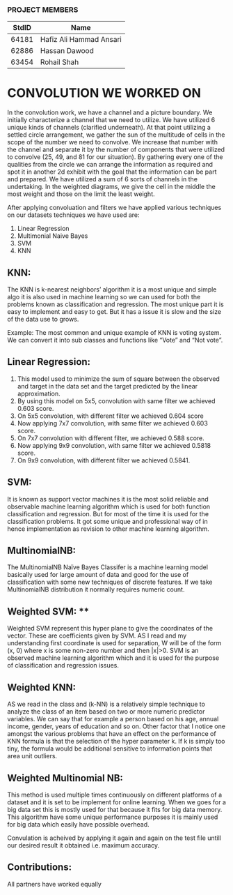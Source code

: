 ### PROJECT MEMBERS ###
StdID | Name
------------ | -------------
64181 | Hafiz Ali Hammad Ansari 
62886 | Hassan Dawood
63454 | Rohail Shah

# CONVOLUTION WE WORKED ON #
In the convolution work, we have a channel and a picture boundary. We initially characterize a channel that we need to utilize. We have utilized 6 unique kinds of channels (clarified underneath). At that point utilizing a settled circle arrangement, we gather the sun of the multitude of cells in the scope of the number we need to convolve. We increase that number with the channel and separate it by the number of components that were utilized to convolve (25, 49, and 81 for our situation). By gathering every one of the qualities from the circle we can arrange the information as required and spot it in another 2d exhibit with the goal that the information can be part and prepared. We have utilized a sum of 6 sorts of channels in the undertaking. In the weighted diagrams, we give the cell in the middle the most weight and those on the limit the least weight.

After applying convoluation and filters we have applied various techniques on our datasets techniques we have used are:

 1. Linear Regression
 2. Multimonial Naive Bayes
 3. SVM
 4. KNN

## KNN: ##
The KNN is k-nearest neighbors’ algorithm it is a most unique and simple algo it is also used in machine learning so we can used for both the problems known as classification and regression. The most unique part it is easy to implement and easy to get. But it has a issue it is slow and the size of the data use to grows.

Example: The most common and unique example of KNN is voting system. We can convert it into sub classes and functions like “Vote” and “Not vote”.

## Linear Regression: ##

1.  This model used to minimize the sum of square between the observed and target in the data set and the target predicted by the linear approximation.
2.  By using this model on 5x5, convolution with same filter we achieved 0.603 score.
3.  On 5x5 convolution, with different filter we achieved 0.604 score
4.  Now applying 7x7 convolution, with same filter we achieved 0.603 score.
5.  On 7x7 convolution with different filter, we achieved 0.588 score.
6.  Now applying 9x9 convolution, with same filter we achieved 0.5818 score.
7.  On 9x9 convolution, with different filter we achieved 0.5841.

## SVM: ## 
It is known as support vector machines it is the most solid reliable and observable machine learning algorithm which is used for both function classification and regression. But for most of the time it is used for the classification problems. It got some unique and professional way of in hence implementation as revision to other machine learning algorithm.

## MultinomialNB: ## 
The MultinomialNB Naïve Bayes Classifer is a machine learning model basically used for large amount of data and good for the use of classification with some new techniques of discrete features. If we take MultinomialNB distribution it normally requires numeric count.

## Weighted SVM: **
 Weighted SVM represent this hyper plane to give the coordinates of the vector. These are coefficients given by SVM. AS I read and my understanding first coordinate is used for separation, W will be of the form (x, 0) where x is some non-zero number and then |x|>0. SVM is an observed machine learning algorithm which and it is used for the purpose of classification and regression issues.

## Weighted KNN: ## 
AS we read in the class and (k-NN) is a relatively simple technique to analyze the class of an item based on two or more numeric predictor variables. We can say that for example a person based on his age, annual income, gender, years of education and so on. Other factor that I notice one amongst the various problems that have an effect on the performance of KNN formula is that the selection of the hyper parameter k. If k is simply too tiny, the formula would be additional sensitive to information points that area unit outliers.

## Weighted Multinomial NB: ## 
This method is used multiple times continuously on different platforms of a dataset and it is set to be implement for online learning. When we goes for a big data set this is mostly used for that because it fits for big data memory. This algorithm have some unique performance purposes it is mainly used for big data which easily have possible overhead.

Convulation is acheived by applying it again and again on the test file untill our desired result it obtained i.e. maximum accuracy.

## Contributions: ##
All partners have worked equally
